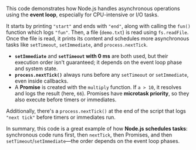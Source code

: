 
This code demonstrates how Node.js handles asynchronous operations using the **event loop**, especially for CPU-intensive or I/O tasks.

It starts by printing `"start"` and ends with `"end"`, along with calling the `fun()` function which logs `"fun"`. Then, a file (`demo.txt`) is read using `fs.readFile`. Once the file is read, it prints its content and schedules more asynchronous tasks like `setTimeout`, `setImmediate`, and `process.nextTick`.

* **`setImmediate`** and **`setTimeout` with 0 ms** are both used, but their execution order isn't guaranteed; it depends on the event loop phase and system state.
* **`process.nextTick()`** always runs before any `setTimeout` or `setImmediate`, even inside callbacks.
* A **Promise** is created with the `multiply` function. If `a > 10`, it resolves and logs the result (here, `66`). Promises have **microtask priority**, so they also execute before timers or immediates.

Additionally, there's a `process.nextTick()` at the end of the script that logs `"next tick"` before timers or immediates run.

In summary, this code is a great example of how **Node.js schedules tasks**: synchronous code runs first, then `nextTick`, then Promises, and then `setTimeout`/`setImmediate`—the order depends on the event loop phases.


